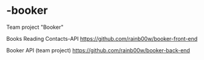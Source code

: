 # -booker
Team project "Booker"

Books Reading Contacts-API
https://github.com/rainb00w/booker-front-end

Booker API (team project)
https://github.com/rainb00w/booker-back-end
